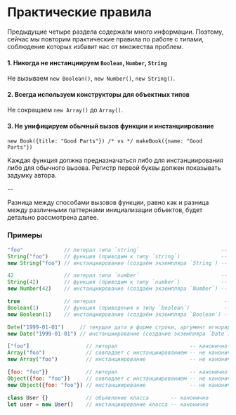# Практические правила

Предыдущие четыре раздела содержали много информации. Поэтому, сейчас
мы повторим практические правила по работе с типами, соблюдение которых
избавит нас от множества проблем.

#### 1\. Никогда не инстанциируем `Boolean`, `Number`, `String`

Не вызываем `new Boolean()`, `new Number()`, `new String()`.

#### 2\. Всегда используем конструкторы для объектных типов

Не сокращаем `new Array()` до `Array()`.

#### 3\. Не унифицируем обычный вызов функции и инстанциирование

`new Book({title: "Good Parts"}) /* vs */ makeBook({name: "Good Parts"})`

Каждая функция должна предназначаться либо для инстанциирования
либо для обычного вызова. Регистр первой буквы должен показывать
задумку автора.

--

Разница между способами вызовов функции, равно как и разница между
различными паттернами инициализации объектов, будет детально
рассмотрена далее.

### Примеры

```js
"foo"             // литерал типа `string`                          -- канонично
String("foo")     // функция (приводим к типу `string`)             -- канонично для примитивных аргументов
new String("foo") // инстанциирование (создаём экземпляра `String`) -- не канонично

42                // литерал типа `number`                          -- канонично
String(42)        // функция (приводим к типу `number`)             -- канонично для примитивных аргументов
new Number(42)    // инстанциирование (создаём экземпляра `Number`) -- не канонично

true              // литерал                                         -- канонично
Boolean(1)        // функция (приведения к типу `boolean`)           -- канонично для примитивных аргументов
new Boolean(1)    // инстанциирование (создаём экземпляра `Boolean`) -- не канонично

Date("1999-01-01")     // текущая дата в форме строки, аргумент игнорируется -- не канонично
new Date("1999-01-01") // инстанциирование (создание экземпляра `Date`)      -- канонично

["foo"]                  // литерал                       -- канонично
Array("foo")             // совпадает с инстанциированием -- не канонично
new Array("foo")         // инстанциирование              -- не канонично

{foo: "foo"}}            // литерал                       -- канонично
Object({foo: "foo"})     // совпадает с инстанциированием -- не канонично
new Object({foo: "foo"}) // инстанциирование              -- не канонично

class User {}            // объявление класса       -- канонично
let user = new User()    // инстанциирование класса -- канонично
```
